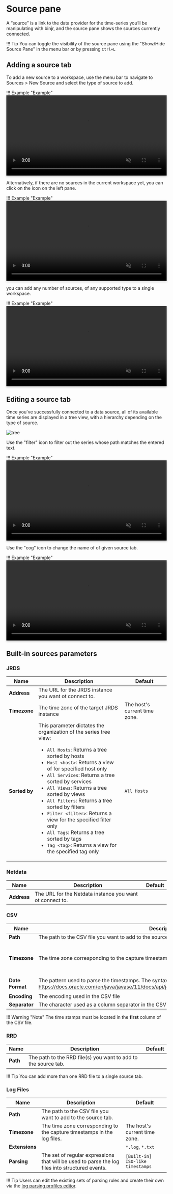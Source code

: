 # Source pane

<style>
    video {
        width: 100%;
        height: auto;
        box-shadow: 0 0 .2rem rgba(0, 0, 0, .1), 0 .2rem .4rem rgba(0, 0, 0, .2);
    }
</style>

A “source” is a link to the data provider for the time-series you’ll be manipulating with binjr, and the source pane 
shows the sources currently connected. 

!!! Tip
    You can toggle the visibility of the source pane using the "Show/Hide Source Pane" in the menu bar or by pressing 
    `Ctrl+L`

## Adding a source tab

To add a new source to a workspace, use the menu bar to navigate to
Sources &gt; New Source and select the type of source to add.

!!! Example "Example"
    <video controls muted src="/assets/videos/add_source_menu.mp4" type="video/mp4"/></video>

Alternatively, if there are no sources in the current workspace yet, you
can click on the icon on the left pane.

!!! Example "Example"
    <video controls  muted src="/assets/videos/add_source_icon.mp4" type="video/mp4"/></video>

you can add any number of sources, of any supported type to a single workspace.

!!! Example "Example"
    <video controls  muted src="/assets/videos/add_many_sources.mp4" type="video/mp4"/></video>


## Editing a source tab

Once you've successfully connected to a data source, all of its available time series are displayed in a tree view, 
with a hierarchy depending on the type of source.

![tree](../../assets/images/source_tree_view.png)


Use the "filter" icon to filter out the series whose path matches the entered text.

!!! Example "Example"
    <video controls  muted src="/assets/videos/filter_tree_source.mp4" type="video/mp4"/></video>

Use the "cog" icon to change the name of of given source tab.

!!! Example "Example"
    <video controls  muted src="/assets/videos/rename_source.mp4" type="video/mp4"/></video>
    
    
    
## Built-in sources parameters    

### JRDS 

| Name | Description | Default|
|------|-------------|--------|
|**Address**  |The URL for the JRDS instance you want ot connect to. | |
|**Timezone**  | The time zone of the target JRDS instance| The host's current time zone. |
|**Sorted by**  | This parameter dictates the organization of the series tree view: <ul><li>`All Hosts`: Returns a tree sorted by hosts</li><li>`Host <host>`: Returns a view of for specified host only</li><li>`All Services`: Returns a tree sorted by services</li><li>`All Views`: Returns a tree sorted by views</li><li>`All Filters`: Returns a tree sorted by filters</li><li>`Filter <filter>`: Returns a view for the specified filter only</li><li>`All Tags`: Returns a tree sorted by tags</li><li>`Tag <tag>`: Returns a view for the specified tag only</li></ul>  | `All Hosts` |

### Netdata

| Name | Description | Default|
|------|-------------|--------|
|**Address**  |The URL for the Netdata instance you want ot connect to. | |

### CSV 

| Name | Description | Default|
|------|-------------|--------|
|**Path**  |The path to the CSV file you want to add to the source tab. | |
|**Timezone**  | The time zone corresponding to the capture timestamps in the CSV file. | The host's current time zone. |
|**Date Format**  | The pattern used to parse the timestamps. The syntax is that of Java's DatetimeFormatter: https://docs.oracle.com/en/java/javase/11/docs/api/java.base/java/time/format/DateTimeFormatter.html  |  `yyyy-MM-dd HH:mm:ss`   |
|**Encoding**  |    The encoding used in the CSV file      |  `utf-8`    |
|**Separator**  |  The character used as a column separator in the CSV file. | `,` |

!!! Warning "Note"
    The time stamps must be located in the **first** column of the CSV file. 

### RRD 

| Name | Description | Default|
|------|-------------|--------|
|**Path**  |The path to the RRD file(s) you want to add to the source tab. | |

!!! Tip
    You can add more than one RRD file to a single source tab.
    
    
### Log Files 

| Name | Description | Default|
|------|-------------|--------|
|**Path**  |The path to the CSV file you want to add to the source tab. | |
|**Timezone**  | The time zone corresponding to the capture timestamps in the log files. | The host's current time zone. |
|**Extensions**  | |`*.log`, `*.txt`| 
|**Parsing**  | The set of regular expressions that will be used to parse the log files into structured events. | `[Built-in] ISO-like timestamps`

!!! Tip
    Users can edit the existing sets of parsing rules and create their own via the [log parsing profiles editor](editing_parsing_profiles.md).

